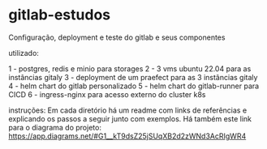 # gitlab-estudos
Configuração, deployment e teste do gitlab e seus componentes

utilizado:

1 - postgres, redis e minio para storages
2 - 3 vms ubuntu 22.04 para as instâncias gitaly
3 - deployment de um praefect para as 3 instâncias gitaly
4 - helm chart do gitlab personalizado 
5 - helm chart do gitlab-runner para CICD
6 - ingress-nginx para acesso externo do cluster k8s

instruções:
Em cada diretório há um readme com links de referências e explicando os passos a seguir junto com exemplos.
Há também este link para o diagrama do projeto: https://app.diagrams.net/#G1__kT9dsZ25jSUqXB2d2zWNd3AcRIgWR4
